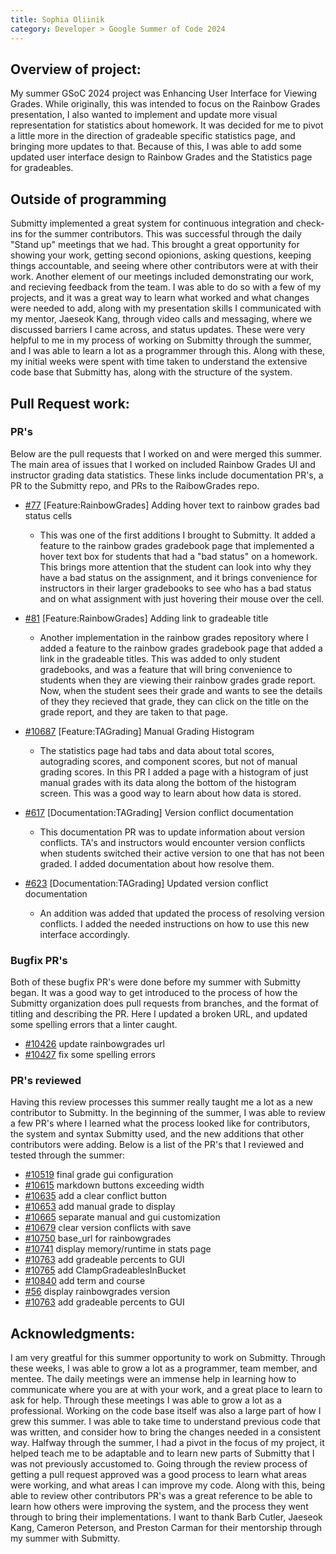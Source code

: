 ```yaml
---
title: Sophia Oliinik
category: Developer > Google Summer of Code 2024
---
```


## Overview of project:
My summer GSoC 2024 project was Enhancing User Interface for Viewing Grades. While originally, this was intended to focus on the Rainbow Grades presentation, I also wanted to implement and update more visual representation for statistics about homework. It was decided for me to pivot a little more in the direction of gradeable specific statistics page, and bringing more updates to that. Because of this, I was able to add some updated user interface design to Rainbow Grades and the Statistics page for gradeables. 



## Outside of programming
Submitty implemented a great system for continuous integration and check-ins for the summer contributors. This was successful through the daily "Stand up" meetings that we had. This brought a great opportunity for showing your work, getting second opionions, asking questions, keeping things accountable, and seeing where other contributors were at with their work. Another element of our meetings included demonstrating our work, and recieving feedback from the team. I was able to do so with a few of my projects, and it was a great way to learn what worked and what changes were needed to add, along with my presentation skills I communicated with my mentor, Jaeseok Kang, through video calls and messaging, where we discussed barriers I came across, and status updates. These were very helpful to me in my process of working on Submitty through the summer, and I was able to learn a lot as a programmer through this. Along with these, my initial weeks were spent with time taken to understand the extensive code base that Submitty has, along with the structure of the system.



## Pull Request work:
### PR's
Below are the pull requests that I worked on and were merged this summer. The main area of issues that I worked on included Rainbow Grades UI and instructor grading data statistics. These links include documentation PR's, a PR to the Submitty repo, and PRs to the RaibowGrades repo. 

- [#77](https://github.com/Submitty/RainbowGrades/pull/77) [Feature:RainbowGrades] Adding hover text to rainbow grades bad status cells
    * This was one of the first additions I brought to Submitty. It added a feature to the rainbow grades gradebook page that implemented a hover text box for students that had a "bad status" on a homework. This brings more attention that the student can look into why they have a bad status on the assignment, and it brings convenience for instructors in their larger gradebooks to see who has a bad status and on what assignment with just hovering their mouse over the cell. 

- [#81](https://github.com/Submitty/RainbowGrades/pull/81) [Feature:RainbowGrades] Adding link to gradeable title
    * Another implementation in the rainbow grades repository where I added a feature to the rainbow grades gradebook page that added a link in the gradeable titles. This was added to only student gradebooks, and was a feature that will bring convenience to students when they are viewing their rainbow grades grade report. Now, when the student sees their grade and wants to see the details of they they recieved that grade, they can click on the title on the grade report, and they are taken to that page. 

- [#10687](https://github.com/Submitty/Submitty/pull/10687) [Feature:TAGrading] Manual Grading Histogram
    * The statistics page had tabs and data about total scores, autograding scores, and component scores, but not of manual grading scores. In this PR I added a page with a histogram of just manual grades with its data along the bottom of the histogram screen. This was a good way to learn about how data is stored.

- [#617](https://github.com/Submitty/submitty.github.io/pull/617) [Documentation:TAGrading] Version conflict documentation
    * This documentation PR was to update information about version conflicts. TA's and instructors would encounter version conflicts when students switched their active version to one that has not been graded. I added documentation about how resolve them.

- [#623](https://github.com/Submitty/submitty.github.io/pull/623) [Documentation:TAGrading] Updated version conflict documentation
    * An addition was added that updated the process of resolving version conflicts. I added the needed instructions on how to use this new interface accordingly.


### Bugfix PR's
Both of these bugfix PR's were done before my summer with Submitty began. It was a good way to get introduced to the process of how the Submitty organization does pull requests from branches, and the format of titling and describing the PR. Here I updated a broken URL, and updated some spelling errors that a linter caught. 
- [#10426](https://github.com/Submitty/Submitty/pull/10426) update rainbowgrades url
- [#10427](https://github.com/Submitty/Submitty/pull/10427) fix some spelling errors


### PR's reviewed
Having this review processes this summer really taught me a lot as a new contributor to Submitty. In the beginning of the summer, I was able to review a few PR's where I learned what the process looked like for contributors, the system and syntax Submitty used, and the new additions that other contributors were adding. Below is a list of the PR's that I reviewed and tested through the summer:
- [#10519](https://github.com/Submitty/Submitty/pull/10518) final grade gui configuration
- [#10615](https://github.com/Submitty/Submitty/pull/10615) markdown buttons exceeding width
- [#10635](https://github.com/Submitty/Submitty/pull/10635) add a clear conflict button
- [#10653](https://github.com/Submitty/Submitty/pull/10653) add manual grade to display
- [#10665](https://github.com/Submitty/Submitty/pull/10665) separate manual and gui customization
- [#10679](https://github.com/Submitty/Submitty/pull/10679) clear version conflicts with save
- [#10750](https://github.com/Submitty/Submitty/pull/10750) base_url for rainbowgrades
- [#10741](https://github.com/Submitty/Submitty/pull/10741) display memory/runtime in stats page
- [#10763](https://github.com/Submitty/Submitty/pull/10763) add gradeable percents to GUI
- [#10765](https://github.com/Submitty/Submitty/pull/10765) add ClampGradeablesInBucket
- [#10840](https://github.com/Submitty/Submitty/pull/10840) add term and course
- [#56](https://github.com/Submitty/RainbowGrades/pull/56) display rainbowgrades version
- [#10763](https://github.com/Submitty/Submitty/pull/10763) add gradeable percents to GUI



## Acknowledgments:
I am very greatful for this summer opportunity to work on Submitty. Through these weeks, I was able to grow a lot as a programmer, team member, and mentee. The daily meetings were an immense help in learning how to communicate where you are at with your work, and a great place to learn to ask for help. Through these meetings I was able to grow a lot as a professional. Working on the code base itself was also a large part of how I grew this summer. I was able to take time to understand previous code that was written, and consider how to bring the changes needed in a consistent way. Halfway through the summer, I had a pivot in the focus of my project, it helped teach me to be adaptable and to learn new parts of Submitty that I was not previously accustomed to. Going through the review process of getting a pull request approved was a good process to learn what areas were working, and what areas I can improve my code. Along with this, being able to review other contributors PR's was a great reference to be able to learn how others were improving the system, and the process they went through to bring their implementations. I want to thank Barb Cutler, Jaeseok Kang, Cameron Peterson, and Preston Carman for their mentorship through my summer with Submitty. 